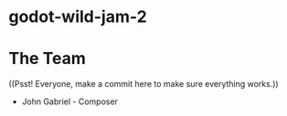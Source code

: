 # godot-wild-jam-2

# The Team
((Psst! Everyone, make a commit here to make sure everything works.))

* John Gabriel - Composer
